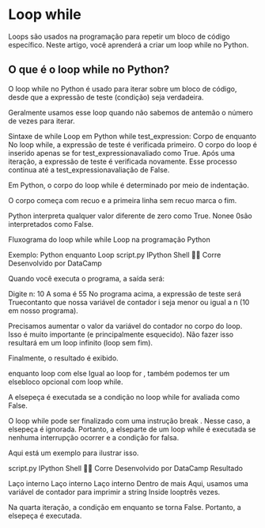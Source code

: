 # Loop while

Loops são usados ​​na programação para repetir um bloco de código específico. Neste artigo, você aprenderá a criar um loop while no Python.

## O que é o loop while no Python?

O loop while no Python é usado para iterar sobre um bloco de código, desde que a expressão de teste (condição) seja verdadeira.

Geralmente usamos esse loop quando não sabemos de antemão o número de vezes para iterar.

Sintaxe de while Loop em Python
while test_expression:
    Corpo de enquanto
No loop while, a expressão de teste é verificada primeiro. O corpo do loop é inserido apenas se for test_expressionavaliado como True. Após uma iteração, a expressão de teste é verificada novamente. Esse processo continua até a test_expressionavaliação de False.

Em Python, o corpo do loop while é determinado por meio de indentação.

O corpo começa com recuo e a primeira linha sem recuo marca o fim.

Python interpreta qualquer valor diferente de zero como True. Nonee 0são interpretados como False.

Fluxograma do loop while
while Loop na programação Python

Exemplo: Python enquanto Loop
script.py
IPython Shell

Corre
Desenvolvido por DataCamp

Quando você executa o programa, a saída será:

Digite n: 10
A soma é 55
No programa acima, a expressão de teste será Truecontanto que nossa variável de contador i seja menor ou igual a n (10 em nosso programa).

Precisamos aumentar o valor da variável do contador no corpo do loop. Isso é muito importante (e principalmente esquecido). Não fazer isso resultará em um loop infinito (loop sem fim).

Finalmente, o resultado é exibido.

enquanto loop com else
Igual ao loop for , também podemos ter um elsebloco opcional com loop while.

A elsepeça é executada se a condição no loop while for avaliada como False.

O loop while pode ser finalizado com uma instrução break . Nesse caso, a elsepeça é ignorada. Portanto, a elseparte de um loop while é executada se nenhuma interrupção ocorrer e a condição for falsa.

Aqui está um exemplo para ilustrar isso.

script.py
IPython Shell

Corre
Desenvolvido por DataCamp
Resultado

Laço interno
Laço interno
Laço interno
Dentro de mais
Aqui, usamos uma variável de contador para imprimir a string Inside looptrês vezes.

Na quarta iteração, a condição em enquanto se torna False. Portanto, a elsepeça é executada.